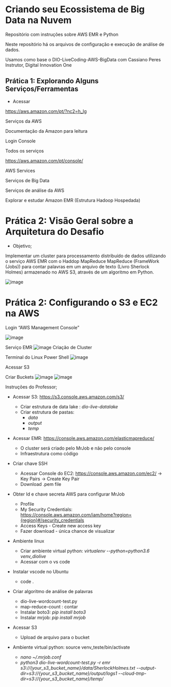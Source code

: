 # Criando seu Ecossistema de Big Data na Nuvem
Repositório com instruções sobre AWS EMR e Python

Neste repositório há os arquivos de configuração e execução de análise de dados.

Usamos como base o DIO-LiveCoding-AWS-BigData com Cassiano Peres Instrutor, Digital Innovation One

## Prática 1: Explorando Alguns Serviços/Ferramentas

* Acessar

https://aws.amazon.com/pt/?nc2=h_lg

Serviços da AWS

Documentação da Amazon para leitura

Login Console

Todos os serviços

https://aws.amazon.com/pt/console/

AWS Services

Serviços de Big Data

Serviços de análise da AWS

Explorar e estudar Amazon EMR (Estrutura Hadoop Hospedada)

# Prática 2: Visão Geral sobre a Arquitetura do Desafio

* Objetivo;

Implementar um cluster para processamento distribuído de dados utilizando o serviço AWS EMR com o  Haddop MapReduce MapReduce (FrameWork (Jobs)) para contar palavras em um arquivo de texto (Livro Sherlock Holmes)  armazenado no AWS S3, através de um algoritmo em Python.

![image](https://user-images.githubusercontent.com/88436657/140667838-25cae859-4a3f-4c72-946b-54e7841d5bd2.png)

# Prática 2: Configurando o S3 e EC2 na AWS

Login “AWS Management Console”

![image](https://user-images.githubusercontent.com/88436657/140668233-6a6fc0c7-57a2-4a0f-84b6-20b2565e1b0c.png)

Serviço EMR
![image](https://user-images.githubusercontent.com/88436657/140668301-f55630eb-fab4-4a37-b341-04af55e49ef5.png)
Criação de Cluster

Terminal do Linux Power Shell
![image](https://user-images.githubusercontent.com/88436657/140668334-e0085f79-0035-4f19-9d43-c5d2f91a4a7c.png)

Acessar S3

Criar Buckets
![image](https://user-images.githubusercontent.com/88436657/140668481-8ace8bcb-35f0-4b3c-965e-2177a3b4e6b3.png)
![image](https://user-images.githubusercontent.com/88436657/140668492-8d9389b7-5ec1-4b93-b2fb-b15abfe5d0ab.png)

Instruções do Professor;

* Acessar S3: https://s3.console.aws.amazon.com/s3/ 
  * Criar estrutura de data lake : _dio-live-datalake_
  * Criar estrutura de pastas:
    * _data_
    * _output_
    * _temp_
    
* Acessar EMR: https://console.aws.amazon.com/elasticmapreduce/
    * O cluster será criado pelo MrJob e não pelo console
    * Infraestrutura como código 
* Criar chave SSH
    * Acessar  Console do EC2: https://console.aws.amazon.com/ec2/ -> Key Pairs -> Create Key Pair	
    * Download .pem file
* Obter Id e chave secreta AWS para configurar MrJob
   * Profile
   * My Security Credentials: https://console.aws.amazon.com/iam/home?region={region}#/security_credentials
   * Access Keys - Create new access key
   * Fazer download - única chance de visualizar
* Ambiente linux
   * Criar ambiente virtual python: _virtualenv --python=python3.6 venv_diolive_
   * Acessar com o vs code
* Instalar vscode no Ubuntu
   *  code .
* Criar algoritmo de análise de palavras
   * dio-live-wordcount-test.py
   * map-reduce-count : contar
   * Instalar boto3: _pip install boto3_
   * Instalar mrjob: _pip install mrjob_
* Acessar S3
   * Upload de arquivo para o bucket
* Ambiente virtual python: source venv_teste/bin/activate
  * _nano ~/.mrjob.conf_
  * _python3 dio-live-wordcount-test.py -r emr s3://{your_s3_bucket_name}/data/SherlockHolmes.txt --output-dir=s3://{your_s3_bucket_name}/output/logs1 --cloud-tmp-dir=s3://{your_s3_bucket_name}/temp/_


